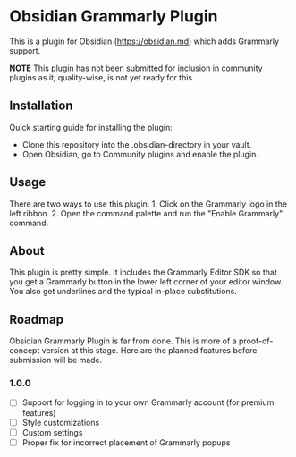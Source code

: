 # Obsidian Grammarly Plugin 

This is a plugin for Obsidian (https://obsidian.md) which adds Grammarly support.


**NOTE** This plugin has not been submitted for inclusion in community plugins as it, quality-wise, is not yet ready for this.

## Installation 

Quick starting guide for installing the plugin:
- Clone this repository into the .obsidian-directory in your vault.
- Open Obsidian, go to Community plugins and enable the plugin.

## Usage

There are two ways to use this plugin.
1.
Click on the Grammarly logo in the left ribbon.
2.
Open the command palette and run the "Enable Grammarly" command.

## About
This plugin is pretty simple.
It includes the Grammarly Editor SDK so that you get a Grammarly button in the lower left corner of your editor window.
You also get underlines and the typical in-place substitutions.

## Roadmap
Obsidian Grammarly Plugin is far from done.
This is more of a proof-of-concept version at this stage.
Here are the planned features before submission will be made.

### 1.0.0
- [ ] Support for logging in to your own Grammarly account (for premium features)
- [ ] Style customizations
- [ ] Custom settings
- [ ] Proper fix for incorrect placement of Grammarly popups
